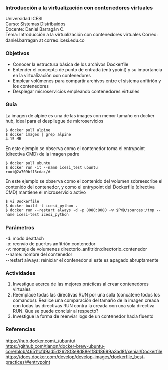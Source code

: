 ### Introducción a la virtualización con contenedores virtuales

Universidad ICESI  
Curso: Sistemas Distribuidos  
Docente: Daniel Barragán C.  
Tema: Introducción a la virtualización con contenedores virtuales
Correo: daniel.barragan at correo.icesi.edu.co

### Objetivos
* Conocer la estructura básica de los archivos Dockerfile
* Entender el concepto de punto de entrada (entrypoint) y su importancia en la virtualización con contenedores
* Emplear volúmenes para compartir archivos entre el sistema anfitrión y los contenedores
* Desplegar microservicios empleando contenedores virtuales

### Guía

La imagen de alpine es una de las images con menor tamaño en docker hub, ideal para el despliegue de microservicios
```
$ docker pull alpine
$ docker images | grep alpine
4.15 MB
```

En este ejemplo se observa como el contenedor toma el entrypoint (directiva CMD) de la imagen padre
```
$ docker pull ubuntu
$ docker run -it --name icesi_test ubuntu
root@2a709bf13cda:/#
```

En este ejemplo se observa como el contenido del volumen sobreescribe el contenido del contenedor,
y como el entrypoint del Dockerfile (directiva CMD) mantiene el microservicio activo
```
$ vi Dockerfile
$ docker build -t icesi_python .
$ docker run --restart always -d -p 8080:8080 -v $PWD/sources:/tmp --name icesi-test icesi_python
```

### Parámetros
-d: modo deattach  
-p: reenvío de puertos anfitrión:contenedor  
-v: montaje de volumenes directorio_anfitrión:directorio_contenedor  
--name: nombre del contenedor  
--restart always: reiniciar el contenedor si este es apagado abruptamente  

### Actividades
1. Investigue acerca de las mejores prácticas al crear contenedores virtuales
2. Reemplace todas las directivas RUN por una sola (concatene todos los comandos). Realice una
comparación del tamaño de la imagen creada con todas las directivas RUN contra la creada con una
sola directiva RUN. Que se puede concluir al respecto?
3. Investigue la forma de reenviar logs de un contenedor hacia fluentd

### Referencias
https://hub.docker.com/_/ubuntu/  
https://github.com/tianon/docker-brew-ubuntu-core/blob/46511cf49ad5d2628f3e8d88e1f8b18699a3ad8f/xenial/Dockerfile  
https://docs.docker.com/develop/develop-images/dockerfile_best-practices/#entrypoint
